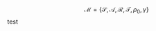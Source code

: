 $$
 \mathcal{M}=\left\{\mathcal{S}, \mathcal{A}, \mathcal{R}, \mathcal{T}, \rho_{0}, \gamma\right\} 
$$
test
